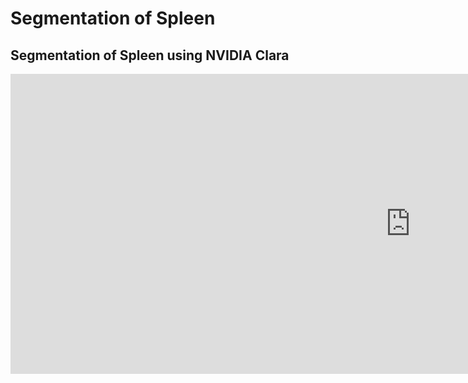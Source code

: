 # Segmentation of Spleen

## Segmentation of Spleen using NVIDIA Clara



<!-- [![AI Assisted Spleen Segmentation](https://i.ytimg.com/vi/giFBUSsmJyE/hqdefault.jpg)](https://www.youtube.com/watch?v=giFBUSsmJyE&feature=youtu.be) -->

<div class="video-wrapper">
  <iframe width="1280" height="480" src="https://www.youtube.com/embed/giFBUSsmJyE" frameborder="0" allowfullscreen></iframe>
</div>
